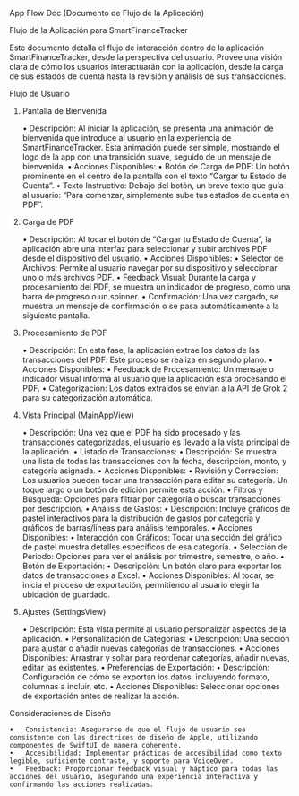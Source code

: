 App Flow Doc (Documento de Flujo de la Aplicación)

Flujo de la Aplicación para SmartFinanceTracker

Este documento detalla el flujo de interacción dentro de la aplicación SmartFinanceTracker, desde la perspectiva del usuario. Provee una visión clara de cómo los usuarios interactuarán con la aplicación, desde la carga de sus estados de cuenta hasta la revisión y análisis de sus transacciones.

Flujo de Usuario

1. Pantalla de Bienvenida

	•	Descripción: Al iniciar la aplicación, se presenta una animación de bienvenida que introduce al usuario en la experiencia de SmartFinanceTracker. Esta animación puede ser simple, mostrando el logo de la app con una transición suave, seguido de un mensaje de bienvenida.
	•	Acciones Disponibles:
	•	Botón de Carga de PDF: Un botón prominente en el centro de la pantalla con el texto “Cargar tu Estado de Cuenta”.
	•	Texto Instructivo: Debajo del botón, un breve texto que guía al usuario: “Para comenzar, simplemente sube tus estados de cuenta en PDF”.

2. Carga de PDF

	•	Descripción: Al tocar el botón de “Cargar tu Estado de Cuenta”, la aplicación abre una interfaz para seleccionar y subir archivos PDF desde el dispositivo del usuario.
	•	Acciones Disponibles:
	•	Selector de Archivos: Permite al usuario navegar por su dispositivo y seleccionar uno o más archivos PDF.
	•	Feedback Visual: Durante la carga y procesamiento del PDF, se muestra un indicador de progreso, como una barra de progreso o un spinner.
	•	Confirmación: Una vez cargado, se muestra un mensaje de confirmación o se pasa automáticamente a la siguiente pantalla.

3. Procesamiento de PDF

	•	Descripción: En esta fase, la aplicación extrae los datos de las transacciones del PDF. Este proceso se realiza en segundo plano.
	•	Acciones Disponibles:
	•	Feedback de Procesamiento: Un mensaje o indicador visual informa al usuario que la aplicación está procesando el PDF.
	•	Categorización: Los datos extraídos se envían a la API de Grok 2 para su categorización automática.

4. Vista Principal (MainAppView)

	•	Descripción: Una vez que el PDF ha sido procesado y las transacciones categorizadas, el usuario es llevado a la vista principal de la aplicación.
	•	Listado de Transacciones:
	•	Descripción: Se muestra una lista de todas las transacciones con la fecha, descripción, monto, y categoría asignada.
	•	Acciones Disponibles:
	•	Revisión y Corrección: Los usuarios pueden tocar una transacción para editar su categoría. Un toque largo o un botón de edición permite esta acción.
	•	Filtros y Búsqueda: Opciones para filtrar por categoría o buscar transacciones por descripción.
	•	Análisis de Gastos:
	•	Descripción: Incluye gráficos de pastel interactivos para la distribución de gastos por categoría y gráficos de barras/líneas para análisis temporales.
	•	Acciones Disponibles:
	•	Interacción con Gráficos: Tocar una sección del gráfico de pastel muestra detalles específicos de esa categoría.
	•	Selección de Periodo: Opciones para ver el análisis por trimestre, semestre, o año.
	•	Botón de Exportación:
	•	Descripción: Un botón claro para exportar los datos de transacciones a Excel.
	•	Acciones Disponibles: Al tocar, se inicia el proceso de exportación, permitiendo al usuario elegir la ubicación de guardado.

5. Ajustes (SettingsView)

	•	Descripción: Esta vista permite al usuario personalizar aspectos de la aplicación.
	•	Personalización de Categorías:
	•	Descripción: Una sección para ajustar o añadir nuevas categorías de transacciones.
	•	Acciones Disponibles: Arrastrar y soltar para reordenar categorías, añadir nuevas, editar las existentes.
	•	Preferencias de Exportación:
	•	Descripción: Configuración de cómo se exportan los datos, incluyendo formato, columnas a incluir, etc.
	•	Acciones Disponibles: Seleccionar opciones de exportación antes de realizar la acción.

Consideraciones de Diseño

	•	Consistencia: Asegurarse de que el flujo de usuario sea consistente con las directrices de diseño de Apple, utilizando componentes de SwiftUI de manera coherente.
	•	Accesibilidad: Implementar prácticas de accesibilidad como texto legible, suficiente contraste, y soporte para VoiceOver.
	•	Feedback: Proporcionar feedback visual y háptico para todas las acciones del usuario, asegurando una experiencia interactiva y confirmando las acciones realizadas.
